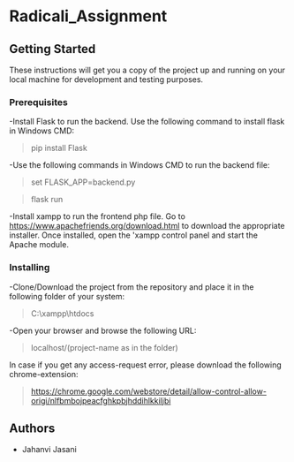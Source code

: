 # Radicali_Assignment

## Getting Started

These instructions will get you a copy of the project up and running on your local machine for development and testing purposes.

### Prerequisites

-Install Flask to run the backend. Use the following command to install flask in Windows CMD:
> pip install Flask

-Use the following commands in Windows CMD to run the backend file:
> set FLASK_APP=backend.py

> flask run

-Install xampp to run the frontend php file. Go to https://www.apachefriends.org/download.html to download the appropriate installer. Once installed, open the 'xampp control panel and start the Apache module. 

### Installing

-Clone/Download the project from the repository and place it in the following folder of your system:
> C:\xampp\htdocs

-Open your browser and browse the following URL:
> localhost/(project-name as in the folder)

In case if you get any access-request error, please download the following chrome-extension:
> https://chrome.google.com/webstore/detail/allow-control-allow-origi/nlfbmbojpeacfghkpbjhddihlkkiljbi


## Authors

* Jahanvi Jasani
